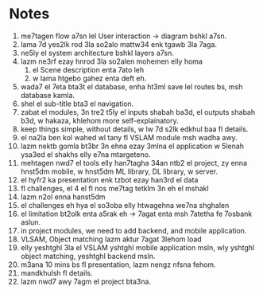 # Notes
1. me7tagen flow a7sn lel User interaction -> diagram bshkl a7sn. 
2. lama 7d yes2lk rod 3la so2alo mattw34 enk tgawb 3la 7aga.
3. ne5ly el system architecture bshkl layers a7sn. 
4. lazm ne3rf ezay hnrod 3la so2alen mohemen elly homa
   1. el Scene description enta 7ato leh
   2. w lama htgebo gahez enta deft eh.
5. wada7 el 7eta bta3t el database, enha ht3ml save lel routes bs, msh database kamla. 
6. shel el sub-title bta3 el navigation. 
7. zabat el modules, 3n tre2 t5ly el inputs shabah ba3d, el outputs shabah b3d, w hakaza, khlehom more self-explainatory. 
8. keep things simple, without details, w lw 7d s2lk edkhul baa fl details. 
9. el na2la ben kol wahed wl tany fl VSLAM module msh wadha awy. 
10. lazm nektb gomla bt3br 3n ehna ezay 3mlna el application w 5lenah ysa3ed el shakhs elly e7na mtargeteno.   
11. mehtagen nwd7 el tools elly han7tagha 34an ntb2 el project, zy enna hnst5dm mobile, w hnst5dm ML library, DL library, w server.
12. el hyfr2 ka presentation enk tzbot ezay han3rd el data 
13. fl challenges, el 4 el fl nos me7tag tetklm 3n eh el mshakl
14. lazm n2ol enna hanst5dm
15. el challenges eh hya el so3oba elly htwagehna we7na shghalen
16. el limitation bt2olk enta a5rak eh -> 7agat enta msh 7atetha fe 7osbank aslun. 
17. in project modules, we need to add backend, and mobile application. 
18. VLSAM, Object matching lazm aktur 7agat 3lehom load 
19. elly yeshtghl 3la el VSLAM yshtghl mobile application msln, wly yshtghl object matching, yeshtghl backend msln. 
20. m3ana 10 mins bs fl presentation, lazm nengz nfsna fehom. 
21. mandkhulsh fl details. 
22. lazm nwd7 awy 7agm el project bta3na. 